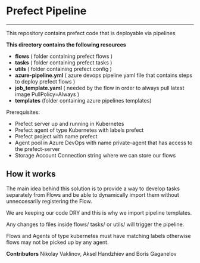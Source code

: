 # Prefect Pipeline
---
This repository contains prefect code that is deployable via pipelines

**This directory contains the following resources**

- **flows** ( folder containing prefect flows )
- **tasks** ( folder containing prefect tasks )
- **utils** ( folder containing prefect config )
- **azure-pipeline.yml** ( azure devops pipeline yaml file that contains steps to deploy prefect flows )
- **job_template.yaml** ( needed by the flow in order to always pull latest image PullPolicy=Always )
- **templates** (folder containing azure pipelines templates)

Prerequisites:
- Prefect server up and running in Kubernetes
- Prefect agent of type Kubernetes with labels prefect
- Prefect project with name prefect
- Agent pool in Azure DevOps with name private-agent that has access to the prefect-server
- Storage Account Connection string where we can store our flows


**How it works**
---
The main idea behind this solution is to provide a way to develop tasks separately from Flows and be able to dynamically import them without unneccesarily registering the Flow.

We are keeping our code DRY and this is why we import pipeline templates.

Any changes to files inside flows/ tasks/ or utils/ will trigger the pipeline.

Flows and Agents of type kubernetes must have matching labels otherwise flows may not be picked up by any agent.

**Contributors**
Nikolay Vaklinov, Aksel Handzhiev and Boris Gaganelov
